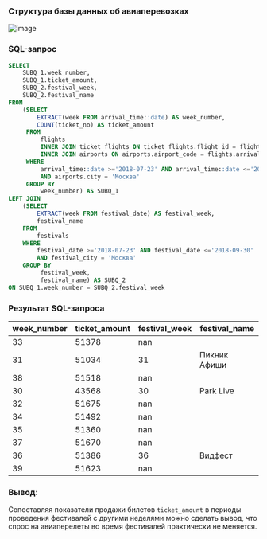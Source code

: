 ### Структура базы данных об авиаперевозках
![image](https://pictures.s3.yandex.net/resources/PK_FK_airports_1566761812.jpg)

### SQL-запрос
```sql
SELECT
    SUBQ_1.week_number,
    SUBQ_1.ticket_amount,
    SUBQ_2.festival_week,
    SUBQ_2.festival_name
FROM
    (SELECT
        EXTRACT(week FROM arrival_time::date) AS week_number,
        COUNT(ticket_no) AS ticket_amount
     FROM
         flights
         INNER JOIN ticket_flights ON ticket_flights.flight_id = flights.flight_id 
         INNER JOIN airports ON airports.airport_code = flights.arrival_airport
     WHERE
         arrival_time::date >='2018-07-23' AND arrival_time::date <='2018-09-30'    
         AND airports.city = 'Москва'
     GROUP BY
         week_number) AS SUBQ_1
LEFT JOIN
    (SELECT
        EXTRACT(week FROM festival_date) AS festival_week,
        festival_name
    FROM
        festivals
    WHERE
        festival_date >='2018-07-23' AND festival_date <='2018-09-30'
        AND festival_city = 'Москва'
    GROUP BY
         festival_week,
         festival_name) AS SUBQ_2
ON SUBQ_1.week_number = SUBQ_2.festival_week
```

### Результат SQL-запроса
<table cellpadding="0" cellspacing="0">
  <thead>
    <tr>
      <th scope="col">week_number</th>
      <th scope="col">ticket_amount</th>
      <th scope="col">festival_week</th>
      <th scope="col">festival_name</th>
    </tr>
  </thead>
  <tbody>
    <tr>
      <td>33</td>
      <td>51378</td>
      <td>nan</td>
      <td></td>
    </tr>
    <tr>
      <td>31</td>
      <td>51034</td>
      <td>31</td>
      <td>Пикник Афиши</td>
    </tr>
    <tr>
      <td>38</td>
      <td>51518</td>
      <td>nan</td>
      <td></td>
    </tr>
    <tr>
      <td>30</td>
      <td>43568</td>
      <td>30</td>
      <td>Park Live</td>
    </tr>
    <tr>
      <td>32</td>
      <td>51675</td>
      <td>nan</td>
      <td></td>
    </tr>
    <tr>
      <td>34</td>
      <td>51492</td>
      <td>nan</td>
      <td></td>
    </tr>
    <tr>
      <td>35</td>
      <td>51360</td>
      <td>nan</td>
      <td></td>
    </tr>
    <tr>
      <td>37</td>
      <td>51670</td>
      <td>nan</td>
      <td></td>
    </tr>
    <tr>
      <td>36</td>
      <td>51386</td>
      <td>36</td>
      <td>Видфест</td>
    </tr>
    <tr>
      <td>39</td>
      <td>51623</td>
      <td>nan</td>
      <td></td>
    </tr>
  </tbody>
</table>

### Вывод:
Сопоставляя показатели продажи билетов `ticket_amount` в периоды проведения фестивалей с другими неделями можно сделать вывод, что спрос на авиаперелеты во время фестивалей практически не меняется.
